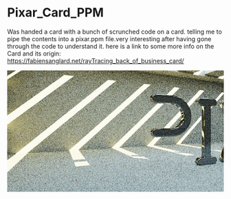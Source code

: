 # Pixar_Card_PPM
Was handed a card with a bunch of scrunched code on a card. telling me to pipe the contents into a pixar.ppm file.very interesting after having gone through the code to understand it. here is a link to some more info on the Card and its origin: https://fabiensanglard.net/rayTracing_back_of_business_card/ 

![alt text](https://github.com/SLO42/Pixar_Card_PPM/blob/master/pixar.jpg)
